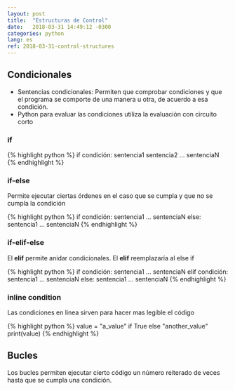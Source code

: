 ```yaml
---
layout: post
title:  "Estructuras de Control"
date:   2018-03-31 14:49:12 -0300
categories: python
lang: es
ref: 2018-03-31-control-structures
---
```


## Condicionales
* Sentencias condicionales: Permiten que comprobar condiciones y que el programa se comporte
de una manera u otra, de acuerdo a esa condición.
* Python para evaluar las condiciones utiliza la evaluación con circuito corto

### if
{% highlight python %}
if condición:
    sentencia1
    sentencia2
    ...
    sentenciaN
{% endhighlight %}

### if-else
Permite ejecutar ciertas órdenes en el caso que se cumpla y que no se cumpla la condición

{% highlight python %}
if condición:
    sentencia1
    ...
    sentenciaN
else:
    sentencia1
    ...
    sentenciaN
{% endhighlight %}

### if-elif-else
El **elif** permite anidar condicionales. El **elif** reemplazaría al else if

{% highlight python %}
if condición:
    sentencia1
    ...
    sentenciaN
elif condición:
    sentencia1
    ...
    sentenciaN
else:
    sentencia1
    ...
    sentenciaN
{% endhighlight %}

### inline condition
Las condiciones en linea sirven para hacer mas legible el código

{% highlight python %}
value = "a_value" if True else "another_value"
print(value)
{% endhighlight %}

## Bucles
Los bucles permiten ejecutar cierto código un número reiterado de veces hasta que se cumpla una
condición.

